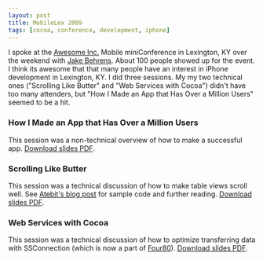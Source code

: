 ```yaml
---
layout: post
title: MobileLex 2009
tags: [cocoa, conference, development, iphone]
---
```


I spoke at the [Awesome Inc.](http://awesomeinc.org) Mobile miniConference in Lexington, KY over the weekend with [Jake Behrens](http://jakebehrens.com). About 100 people showed up for the event. I think its awesome that that many people have an interest in iPhone development in Lexington, KY. I did three sessions. My my two technical ones ("Scrolling Like Butter" and "Web Services with Cocoa") didn't have too many attenders, but "How I Made an App that Has Over a Million Users" seemed to be a hit.

### How I Made an App that Has Over a Million Users
This session was a non-technical overview of how to make a successful app. [Download slides PDF](http://assets.samsoff.es/pdf/how-i-made-an-iphone-app-that-has-over-a-million-users.pdf).

### Scrolling Like Butter
This session was a technical discussion of how to make table views scroll well. See [Atebit's blog post](http://blog.atebits.com/2008/12/fast-scrolling-in-tweetie-with-uitableview/) for sample code and further reading. [Download slides PDF](http://assets.samsoff.es/pdf/scrolling-like-butter.pdf).

### Web Services with Cocoa
This session was a technical discussion of how to optimize transferring data with SSConnection (which is now a part of [Four80](http://github.com/samsoffes/four80)). [Download slides PDF](http://assets.samsoff.es/pdf/web-services-with-cocoa.pdf).
